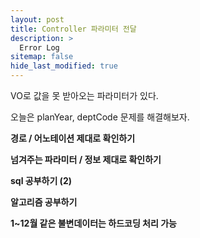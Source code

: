 ```yaml
---
layout: post
title: Controller 파라미터 전달
description: >
  Error Log
sitemap: false
hide_last_modified: true
---
```


VO로 값을 못 받아오는 파라미터가 있다.

오늘은 planYear, deptCode 문제를 해결해보자.



**경로 / 어노테이션 제대로 확인하기**

**넘겨주는 파라미터 / 정보 제대로 확인하기**

**sql 공부하기 (2)**

**알고리즘 공부하기**

**1~12월 같은 불변데이터는 하드코딩 처리 가능**